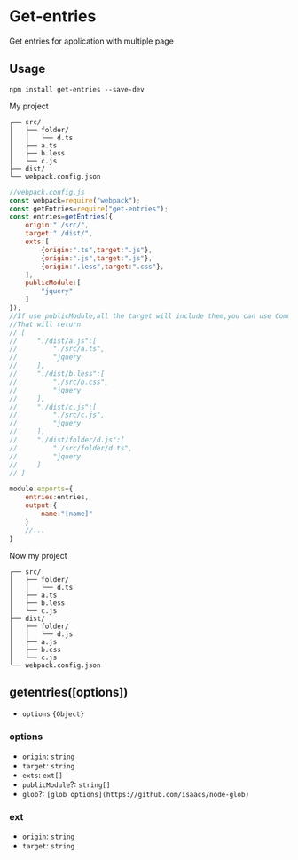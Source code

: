 # Get-entries
Get entries for application with multiple page


## Usage
```
npm install get-entries --save-dev
```

My project
```
┌── src/
│   ├── folder/
│   │   └── d.ts
│   ├── a.ts
│   ├── b.less
│   └── c.js
├── dist/
└── webpack.config.json
```


```javascript
//webpack.config.js
const webpack=require("webpack");
const getEntries=require("get-entries");
const entries=getEntries({
    origin:"./src/",
    target:"./dist/",
    exts:[
        {origin:".ts",target:".js"},
        {origin:".js",target:".js"},
        {origin:".less",target:".css"},
    ],
    publicModule:[
        "jquery"
    ]
});
//If use publicModule,all the target will include them,you can use CommonsChunkPlugin with webpack.
//That will return
// [
//     "./dist/a.js":[
//         "./src/a.ts",
//         "jquery
//     ],
//     "./dist/b.less":[
//         "./src/b.css",
//         "jquery
//     ],
//     "./dist/c.js":[
//         "./src/c.js",
//         "jquery
//     ],
//     "./dist/folder/d.js":[
//         "./src/folder/d.ts",
//         "jquery
//     ]
// ]

module.exports={
    entries:entries,
    output:{
        name:"[name]"
    }
    //...
}
```

Now my project
```
┌── src/
│   ├── folder/
│   │   └── d.ts
│   ├── a.ts
│   ├── b.less
│   └── c.js
├── dist/
│   ├── folder/
│   │   └── d.js
│   ├── a.js
│   ├── b.css
│   └── c.js
└── webpack.config.json
```

## getentries([options])
* `options` `{Object}`


### options
* `origin`: `string`
* `target`: `string`
* `exts`: `ext[]`
* `publicModule`?: `string[]`
* `glob`?: `[glob options](https://github.com/isaacs/node-glob)`


### ext 
* `origin`: `string`
* `target`: `string`


